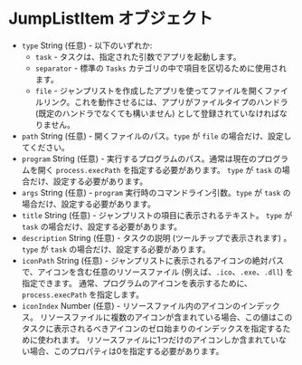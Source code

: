# JumpListItem オブジェクト

* `type` String (任意) - 以下のいずれか: 
  * `task` - タスクは、指定された引数でアプリを起動します。
  * `separator` - 標準の `Tasks` カテゴリの中で項目を区切るために使用されます。
  * `file` - ジャンプリストを作成したアプリを使ってファイルを開くファイルリンク。これを動作させるには、アプリがファイルタイプのハンドラ (既定のハンドラでなくても構いません) として登録されていなければなりません。
* `path` String (任意) - 開くファイルのパス。`type` が `file` の場合だけ、設定してください。
* `program` String (任意) - 実行するプログラムのパス。通常は現在のプログラムを開く `process.execPath` を指定する必要があります。 `type` が `task` の場合だけ、設定する必要があります。
* `args` String (任意) - `program` 実行時のコマンドライン引数。`type` が `task` の場合だけ、設定する必要があります。
* `title` String (任意) - ジャンプリストの項目に表示されるテキスト。 `type` が `task` の場合だけ、設定する必要があります。
* `description` String (任意) - タスクの説明 (ツールチップで表示されます) 。 `type` が `task` の場合だけ、設定する必要があります。
* `iconPath` String (任意) - ジャンプリストに表示されるアイコンの絶対パスで、アイコンを含む任意のリソースファイル (例えば、`.ico`、`.exe`、`.dll`) を指定できます。 通常、プログラムのアイコンを表示するために、`process.execPath` を指定します。
* `iconIndex` Number (任意) - リソースファイル内のアイコンのインデックス。 リソースファイルに複数のアイコンが含まれている場合、この値はこのタスクに表示されるべきアイコンのゼロ始まりのインデックスを指定するために使われます。 リソースファイルに1つだけのアイコンしか含まれていない場合、このプロパティは0を指定する必要があります。